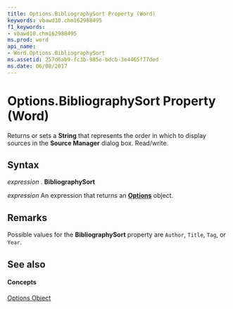 ```yaml
---
title: Options.BibliographySort Property (Word)
keywords: vbawd10.chm162988495
f1_keywords:
- vbawd10.chm162988495
ms.prod: word
api_name:
- Word.Options.BibliographySort
ms.assetid: 257d6ab9-fc3b-985e-bdcb-3e4465f77ded
ms.date: 06/08/2017
---
```



# Options.BibliographySort Property (Word)

Returns or sets a  **String** that represents the order in which to display sources in the **Source Manager** dialog box. Read/write.


## Syntax

 _expression_ . **BibliographySort**

 _expression_ An expression that returns an **[Options](Word.Options.md)** object.


## Remarks

Possible values for the  **BibliographySort** property are `Author`,  `Title`,  `Tag`, or  `Year`.


## See also


#### Concepts


[Options Object](Word.Options.md)

